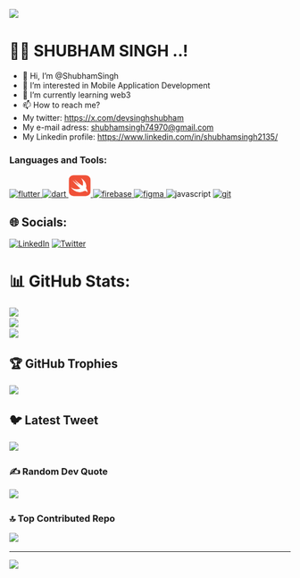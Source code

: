 ![](https://media.licdn.com/dms/image/D4D16AQEBN3niq1uqkA/profile-displaybackgroundimage-shrink_350_1400/0/1677258089528?e=1687392000&v=beta&t=SqujMFcq0-InSQLrnDtzgfyfYHuJMop27MyyOhDu_uQ)

# 👨‍💻 SHUBHAM SINGH ..!
- 👋 Hi, I’m @ShubhamSingh
- 👀 I’m interested in Mobile Application Development
- 🌱 I’m currently learning web3
- 📫 How to reach me?
- My twitter: https://x.com/devsinghshubham
- My e-mail adress: shubhamsingh74970@gmail.com
- My Linkedin profile: https://www.linkedin.com/in/shubhamsingh2135/

<h3 align="left">Languages and Tools:</h3>
<p align="left"> 
<a href="https://flutter.dev" target="_blank" rel="noreferrer"> <img src="https://www.vectorlogo.zone/logos/flutterio/flutterio-icon.svg" alt="flutter" width="40" height="40"/> </a>
<a href="https://dart.dev" target="_blank" rel="noreferrer"> <img src="https://www.vectorlogo.zone/logos/dartlang/dartlang-icon.svg" alt="dart" width="40" height="40"/> </a>
<a href="https://developer.apple.com/swift/" target="_blank" rel="noreferrer"> <img src="https://raw.githubusercontent.com/devicons/devicon/master/icons/swift/swift-original.svg" alt="swift" width="40" height="40"/> </a> 
<a href="https://firebase.google.com/" target="_blank" rel="noreferrer"> <img src="https://www.vectorlogo.zone/logos/firebase/firebase-icon.svg" alt="firebase" width="40" height="40"/> </a>
<a href="https://www.figma.com/" target="_blank" rel="noreferrer"> <img src="https://www.vectorlogo.zone/logos/figma/figma-icon.svg" alt="figma" width="40" height="40"/> </a>
<a target="_blank" rel="noreferrer"> <img src="https://www.vectorlogo.zone/logos/javascript/javascript-icon.svg" alt="javascript" width="40" height="40"/> </a> 
<a href="https://git-scm.com/" target="_blank" rel="noreferrer"> <img src="https://www.vectorlogo.zone/logos/git-scm/git-scm-icon.svg" alt="git" width="40" height="40"/> </a>
</p>


## 🌐 Socials:
[![LinkedIn](https://img.shields.io/badge/LinkedIn-%230077B5.svg?logo=linkedin&logoColor=white)](https://linkedin.com/in/shubhamsingh2135) [![Twitter](https://img.shields.io/badge/Twitter-%231DA1F2.svg?logo=Twitter&logoColor=white)](https://twitter.com/devsinghshubham) 

# 📊 GitHub Stats:
![](https://github-readme-stats.vercel.app/api?username=shubhamsingh74&theme=vue&hide_border=false&include_all_commits=true&count_private=true)<br/>
![](https://github-readme-streak-stats.herokuapp.com/?user=shubhamsingh74&theme=vue&hide_border=false)<br/>
![](https://github-readme-stats.vercel.app/api/top-langs/?username=shubhamsingh74&theme=vue&hide_border=false&include_all_commits=true&count_private=true&layout=compact)

## 🏆 GitHub Trophies
![](https://github-profile-trophy.vercel.app/?username=shubhamsingh74&theme=buddhism&no-frame=false&no-bg=false&margin-w=4)

## 🐦 Latest Tweet
[![](https://gtce.itsvg.in/api?username=devsinghshubham)](https://github.com/VishwaGauravIn/github-twitter-card-embed)

### ✍️ Random Dev Quote
![](https://quotes-github-readme.vercel.app/api?type=horizontal&theme=radical)

### 🔝 Top Contributed Repo
![](https://github-contributor-stats.vercel.app/api?username=shubhamsingh74&limit=5&theme=buddhism&combine_all_yearly_contributions=true)

---
[![](https://visitcount.itsvg.in/api?id=shubhamsingh74&icon=0&color=1)](https://visitcount.itsvg.in)

<!-- Proudly created with GPRM ( https://gprm.itsvg.in ) -->
